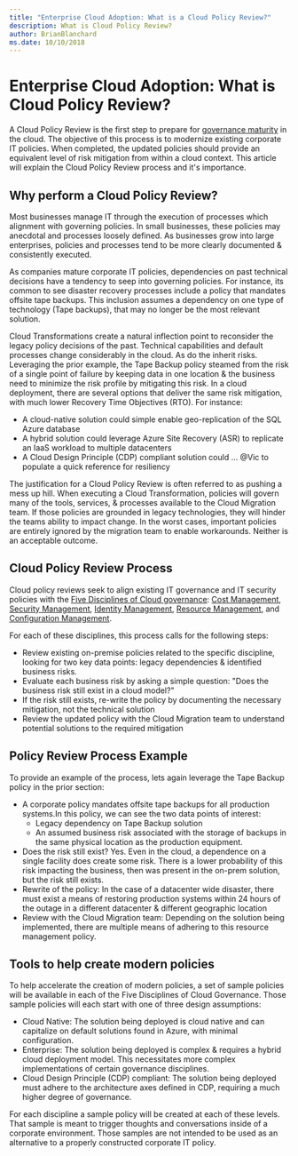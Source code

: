 ```yaml
---
title: "Enterprise Cloud Adoption: What is a Cloud Policy Review?"
description: What is Cloud Policy Review?
author: BrianBlanchard
ms.date: 10/10/2018
---
```


# Enterprise Cloud Adoption: What is Cloud Policy Review?

A Cloud Policy Review is the first step to prepare for [governance maturity](../overview.md) in the cloud. The objective of this process is to modernize existing corporate IT policies. When completed, the updated policies should provide an equivalent level of risk mitigation from within a cloud context. This article will explain the Cloud Policy Review process and it's importance.

## Why perform a Cloud Policy Review?

Most businesses manage IT through the execution of processes which alignment with governing policies. In small businesses, these policies may anecdotal and processes loosely defined. As businesses grow into large enterprises, policies and processes tend to be more clearly documented & consistently executed.

As companies mature corporate IT policies, dependencies on past technical decisions have a tendency to seep into governing policies. For instance, its common to see disaster recovery processes include a policy that mandates offsite tape backups. This inclusion assumes a dependency on one type of technology (Tape backups), that may no longer be the most relevant solution.

Cloud Transformations create a natural inflection point to reconsider the legacy policy decisions of the past. Technical capabilities and default processes change considerably in the cloud. As do the inherit risks. Leveraging the prior example, the Tape Backup policy steamed from the risk of a single point of failure by keeping data in one location & the business need to minimize the risk profile by mitigating this risk. In a cloud deployment, there are several options that deliver the same risk mitigation, with much lower Recovery Time Objectives (RTO). For instance:

* A cloud-native solution could simple enable geo-replication of the SQL Azure database
* A hybrid solution could leverage Azure Site Recovery (ASR) to replicate an IaaS workload to multiple datacenters
* A Cloud Design Principle (CDP) compliant solution could ... @Vic to populate a quick reference for resiliency

The justification for a Cloud Policy Review is often referred to as pushing a mess up hill. When executing a Cloud Transformation, policies will govern many of the tools, services, & processes available to the Cloud Migration team. If those policies are grounded in legacy technologies, they will hinder the teams ability to impact change. In the worst cases, important policies are entirely ignored by the migration team to enable workarounds. Neither is an acceptable outcome.

## Cloud Policy Review Process

Cloud policy reviews seek to align existing IT governance and IT security policies with the [Five Disciplines of Cloud governance](../overview.md): [Cost Management](../cost-management/overview.md), [Security Management](../security-management/overview.md), [Identity Management](../identity-management/overview.md), [Resource Management](../resource-management/overview.md), and [Configuration Management](../configuration-management/overview.md).

For each of these disciplines, this process calls for the following steps:

* Review existing on-premise policies related to the specific discipline, looking for two key data points: legacy dependencies & identified business risks.
* Evaluate each business risk by asking a simple question: "Does the business risk still exist in a cloud model?"
* If the risk still exists, re-write the policy by documenting the necessary mitigation, not the technical solution
* Review the updated policy with the Cloud Migration team to understand potential solutions to the required mitigation

## Policy Review Process Example

To provide an example of the process, lets again leverage the Tape Backup policy in the prior section:

* A corporate policy mandates offsite tape backups for all production systems.In this policy, we can see the two data points of interest:
    * Legacy dependency on Tape Backup solution
    * An assumed business risk associated with the storage of backups in the same physical location as the production equipment.
* Does the risk still exist? Yes. Even in the cloud, a dependence on a single facility does create some risk. There is a lower probability of this risk impacting the business, then was present in the on-prem solution, but the risk still exists.
* Rewrite of the policy: In the case of a datacenter wide disaster, there must exist a means of restoring production systems within 24 hours of the outage in a different datacenter & different geographic location
* Review with the Cloud Migration team: Depending on the solution being implemented, there are multiple means of adhering to this resource management policy.

## Tools to help create modern policies

To help accelerate the creation of modern policies, a set of sample policies will be available in each of the Five Disciplines of Cloud Governance. Those sample policies will each start with one of three design assumptions:

* Cloud Native: The solution being deployed is cloud native and can capitalize on default solutions found in Azure, with minimal configuration.
* Enterprise: The solution being deployed is complex & requires a hybrid cloud deployment model. This necessitates more complex implementations of certain governance disciplines.
* Cloud Design Principle (CDP) compliant: The solution being deployed must adhere to the architecture axes defined in CDP, requiring a much higher degree of governance.  

For each discipline a sample policy will be created at each of these levels. That sample is meant to trigger thoughts and conversations inside of a corporate environment. Those samples are not intended to be used as an alternative to a properly constructed corporate IT policy.